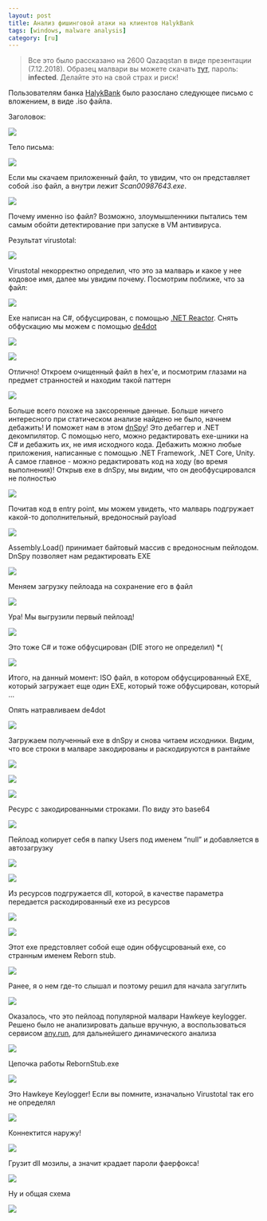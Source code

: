 ```yaml
---
layout: post
title: Анализ фишинговой атаки на клиентов HalykBank
tags: [windows, malware analysis]
category: [ru]
---
```


> Все это было рассказано на 2600 Qazaqstan в виде презентации (7.12.2018).
> Образец малвари вы можете скачать [тут](/assets/files/halybank_payload.zip), пароль: **infected**. Делайте это на свой страх и риск!

Пользователям банка [HalykBank](https://halykbank.kz/) было разослано следующее письмо с вложением, в виде .iso файла.

Заголовок:

![](/assets/images/ru//HalykBankPhishing/1-header%20email.png)

Тело письма:

![](/assets/images/ru//HalykBankPhishing/2-body%20email.png)

Если мы скачаем приложенный файл, то увидим, что он представляет собой .iso файл, а внутри лежит _Scan00987643.exe_.

![](/assets/images/ru//HalykBankPhishing/3-iso.png)

Почему именно iso файл? Возможно, злоумышленники пытались тем самым обойти детектирование при запуске в VM антивируса.

Результат virustotal: 

![](/assets/images/ru//HalykBankPhishing/4-VirusTotal.png)

Virustotal некорректно определил, что это за малварь и какое у нее кодовое имя, далее мы увидим почему. Посмотрим поближе, что за файл:

![](/assets/images/ru//HalykBankPhishing/5-DIE.png)

Exe написан на C#, обфусцирован, с помощью [.NET Reactor](https://www.eziriz.com/dotnet_reactor.htm). Снять обфускацию мы можем с помощью [de4dot](https://github.com/0xd4d/de4dot)

![](/assets/images/ru//HalykBankPhishing/6-de4dot%20description.png)

![](/assets/images/ru//HalykBankPhishing/6-de4dot%20console.png)

Отлично! Откроем очищенный файл в hex'е, и посмотрим глазами на предмет странностей и находим такой паттерн

![](/assets/images/ru//HalykBankPhishing/7-in%20hex%20editor.png)

Больше всего похоже на заксоренные данные. Больше ничего интересного при статическом анализе найдено не было, начнем дебажить! И поможет нам в этом [dnSpy](https://github.com/0xd4d/dnSpy)! Это дебаггер и .NET декомпилятор. С помощью него, можно редактировать exe-шники на C# и дебажить их, не имя исходного кода. Дебажить можно любые приложения, написанные с помощью .NET Framework, .NET Core, Unity. А самое главное - можно редактировать код на ходу (во время выполнения)! Открыв exe в dnSpy, мы видим, что он деобфусцировался не полностью

![](/assets/images/ru//HalykBankPhishing/9-obfuscate.png)

Почитав код в entry point, мы можем увидеть, что малварь подгружает какой-то дополнительный, вредоносный payload

![](/assets/images/ru//HalykBankPhishing/10-loading%20payload.png)

Assembly.Load() принимает байтовый массив с вредоносным пейлодом. DnSpy позволяет нам редактировать EXE

![](/assets/images/ru//HalykBankPhishing/11-dnsPy%20edit.png)

Меняем загрузку пейлоада на сохранение его в файл

![](/assets/images/ru//HalykBankPhishing/12-editing%20function.png)

Ура! Мы выгрузили первый пейлоад!

![](/assets/images/ru//HalykBankPhishing/13-extracted%20first%20payload.png)

Это тоже C# и тоже обфусцирован (DIE этого не определил) *(

![](/assets/images/ru//HalykBankPhishing/14-DIE%20on%20payload.png)

Итого, на данный момент: ISO файл, в котором обфусцированный EXE, который загружает еще один EXE, который тоже обфусцирован, который ...

Опять натравливаем de4dot

![](/assets/images/ru//HalykBankPhishing/16-de4dot%20second%20payload.png)

Загружаем полученный exe в dnSpy и снова читаем исходники. Видим, что все строки в малваре закодированы и раскодируются в рантайме

![](/assets/images/ru//HalykBankPhishing/17-encoded%20strings-1.png)

![](/assets/images/ru//HalykBankPhishing/17-encoded%20strings-2.png)

![](/assets/images/ru//HalykBankPhishing/17-encoded%20strings-3.png)

Ресурс с закодированными строками. По виду это base64

![](/assets/images/ru//HalykBankPhishing/18-strings%20in%20resources.png)

Пейлоад копирует себя в папку Users под именем “null” и добавляется в автозагрузку

![](/assets/images/ru//HalykBankPhishing/19-payload%20actions-1.png)

![](/assets/images/ru//HalykBankPhishing/19-payload%20actions-2.png)

Из ресурсов подгружается dll, которой, в качестве параметра передается раскодированный exe из ресурсов

![](/assets/images/ru//HalykBankPhishing/20-load%20DLL.png)

![](/assets/images/ru//HalykBankPhishing/20-load%20DLL-2.png)

Этот exe предстовляет собой еще один обфусцрованый exe, со странным именем Reborn stub.

![](/assets/images/ru//HalykBankPhishing/26-reborn%20stub.png)

Ранее, я о нем где-то слышал и поэтому решил для начала загуглить

![](/assets/images/ru//HalykBankPhishing/27-reborn%20stub%20on%20google.png)

Оказалось, что это пейлоад популярной малвари Hawkeye keylogger. Решено было не анализировать дальше вручную, а воспользоваться сервисом [any.run](https://any.run/), для дальнейшего динамического анализа

![](/assets/images/ru//HalykBankPhishing/28-any%20run.png)

Цепочка работы RebornStub.exe

![](/assets/images/ru//HalykBankPhishing/29-any%20run%202.png)

Это Hawkeye Keylogger! Если вы помните, изначально Virustotal так его не определял 

![](/assets/images/ru//HalykBankPhishing/30-any%20run%203.png)

Коннектится наружу!

![](/assets/images/ru//HalykBankPhishing/31-any%20run%204.png)

Грузит dll мозилы, а значит крадает пароли фаерфокса!

![](/assets/images/ru//HalykBankPhishing/32-any%20run%205.png)

Ну и общая схема

![](/assets/images/ru//HalykBankPhishing/33-any%20run%206.png)